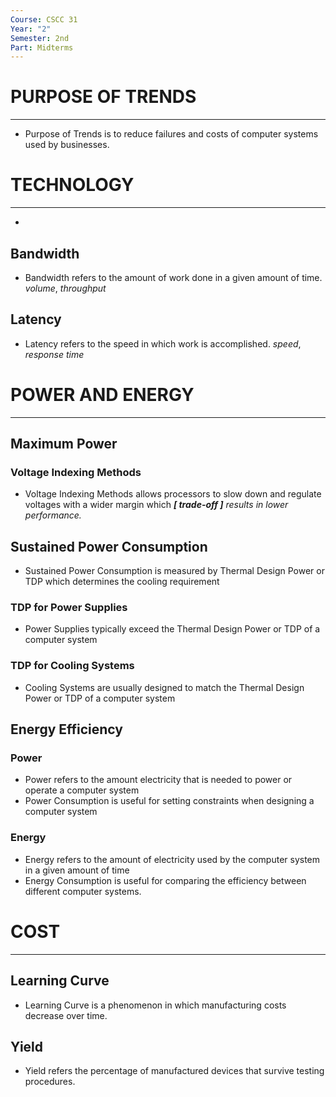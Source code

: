 ```yaml
---
Course: CSCC 31
Year: "2"
Semester: 2nd
Part: Midterms
---
```

# PURPOSE OF TRENDS 
---
- Purpose of Trends is to reduce failures and costs of computer systems used by businesses.

# TECHNOLOGY
---
- 
## Bandwidth
- Bandwidth refers to the amount of work done in a given amount of time. *volume*, *throughput*
## Latency
- Latency refers to the speed in which work is accomplished. *speed*, *response time*

# POWER AND ENERGY
---
## Maximum Power 
### Voltage Indexing Methods
- Voltage Indexing Methods allows processors to slow down and regulate voltages with a wider margin which ***[ trade-off ]** results in lower performance.*
## Sustained Power Consumption
- Sustained Power Consumption is measured by Thermal Design Power or TDP which determines the cooling requirement
### TDP for Power Supplies
- Power Supplies typically exceed the Thermal Design Power or TDP of a computer system
### TDP for Cooling Systems
- Cooling Systems are usually designed to match the Thermal Design Power or TDP of a computer system
## Energy Efficiency
### Power
- Power refers to the amount electricity that is needed to power or operate a computer system
- Power Consumption is useful for setting constraints when designing a computer system
### Energy
- Energy refers to the amount of electricity used by the computer system in a given amount of time
- Energy Consumption is useful for comparing the efficiency between different computer systems.

# COST
---
## Learning Curve
- Learning Curve is a phenomenon in which manufacturing costs decrease over time.
## Yield
- Yield refers the percentage of manufactured devices that survive testing procedures.
